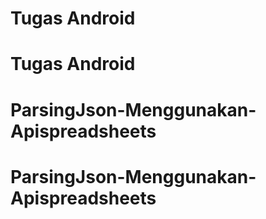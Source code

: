 # Tugas Android
# Tugas Android
# ParsingJson-Menggunakan-Apispreadsheets
# ParsingJson-Menggunakan-Apispreadsheets
